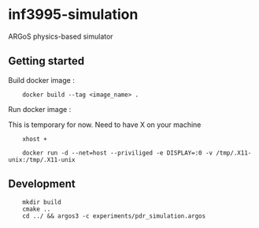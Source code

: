 # inf3995-simulation

ARGoS physics-based simulator

## Getting started

Build docker image :

        docker build --tag <image_name> .

Run docker image :

This is temporary for now. Need to have X on your machine
        
        xhost + 
        
        docker run -d --net=host --priviliged -e DISPLAY=:0 -v /tmp/.X11-unix:/tmp/.X11-unix


## Development


        mkdir build
        cmake ..
        cd ../ && argos3 -c experiments/pdr_simulation.argos
